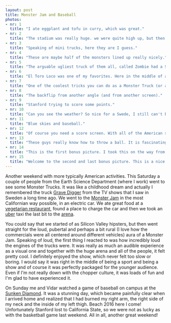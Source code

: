 ```yaml
---
layout: post
title: Monster Jam and Baseball
photos:
- nr: 1
  title: "I ate eggplant and tofu in curry, which was great."
- nr: 2
  title: "The stadium was really huge. we were quite high up, but then you're happy that you're watching monster trucks and not mini trucks or something like that."
- nr: 3
  title: "Speaking of mini trucks, here they are I guess."
- nr: 4
  title: "These are maybe half of the monsters lined up really nicely."
- nr: 5
  title: "The arguable ugliest truck of them all, called Zombie had a Swedish driver apparently. So of course we wanted him to win. Didn't happen unfortunately."
- nr: 6
  title: "El Toro Loco was one of my favorites. Here in the middle of a big jump."
- nr: 7
  title: "One of the coolest tricks you can do as a Monster Truck (or as a human in general I guess) is a backflip. El Toro nails it (kind of) right here."
- nr: 8
  title: "The backflip from another angle (and from another screen)."
- nr: 9
  title: "Stanford trying to score some points."
- nr: 10
  title: "Can you see the weather? So nice for a Swede, I still can't believe it's just February."
- nr: 11
  title: "Blue skies and baseball."
- nr: 12
  title: "Of course you need a score screen. With all of the American sports you need a screen to keep track of stuff I have noticed. "
- nr: 13
  title: "These guys really know how to throw a ball. It is fascinating how they use their whole body in the throw."
- nr: 14
  title: "This is the first bonus picture. I took this on the way from from the arena. There is a story in this pictures, but unfortunately I don't really know much about it. "
- nr: 15
  title: "Welcome to the second and last bonus picture. This is a nice park I pass every day on my commute."
---
```


Another weekend with more typically American activities. This Saturday a couple of people from the Earth Science Department (where I work) went to see some Monster Trucks. It was like a childhood dream and actually I remembered the truck [Grave Digger](http://www.gravedigger.com) from the TV shows that I saw in Sweden a long time ago. We went to the [Monster Jam](https://www.monsterjam.com) in the most Californian way possible, in an electric car. We ate great food at a [vegetarian restaurant](http://www.yelp.se/biz/golden-lotus-vegetarian-restaurant-oakland), found a place to charge the car and then we took an [uber](https://www.uber.com) taxi the last bit to the [arena](https://en.wikipedia.org/wiki/O.co_Coliseum).

You could say that we started of as Silicon Valley hipsters, but then went straight for the loud, pubertal and perhaps a bit rural (I love how the commercials were all centered around different vehicles) aura of a Monster Jam. Speaking of loud, the first thing I reacted to was how incredibly loud the engines of the trucks were. It was really as much an audible experience as a visual one and together with the huge arena and all of the people, it felt pretty cool. I definitely enjoyed the show, which never felt too slow or boring. I would say it was right in the middle of being a sport and being a show and of course it was perfectly packaged for the younger audience. Even if I'm not really down with the chopper culture, it was loads of fun and I'm glad to have experienced it. 

On Sunday me and Vidar watched a game of baseball on campus at the [Sunken Diamond](https://en.wikipedia.org/wiki/Klein_Field_at_Sunken_Diamond). It was a stunning day, which became painfully clear when I arrived home and realized that I had burned my right arm, the right side of my neck and the inside of my left thigh. Beach 2016 here I come! Unfortunately Stanford lost to California State, so we were not as lucky as with the basketball game last weekend. All in all, another great weekend!
